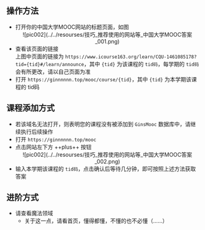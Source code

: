 ## 操作方法  
- 打开你的中国大学MOOC网站的标题页面，如图  
    <center>![pic002](../../resourses/技巧_推荐使用的网站等_中国大学MOOC答案_001.png)</center>  
- 查看该页面的链接  
    上图中页面的链接为 `https://www.icourse163.org/learn/CQU-1461085178?tid={tid}#/learn/announce`，其中 `{tid}` 为该课程的 `tid码`，每学期的 `tid码` 会有所更改，请以自己页面为准  
- 打开 `https://ginnnnnn.top/mooc/course/{tid}`，其中 `{tid}` 为本学期该课程的 tid码  

## 课程添加方式  
- 若该域名无法打开，则表明您的课程没有被添加到 `GinsMooc` 数据库中，请继续执行后续操作  
- 打开 `https://ginnnnnn.top/mooc`  
- 点击网站左下方 ++plus++ 按钮  
    <center>![pic002](../../resourses/技巧_推荐使用的网站等_中国大学MOOC答案_002.png)</center>  
- 输入本学期该课程的 `tid码`，点击确认后等待几分钟，即可按照上述方法获取答案  

## 进阶方式  
- 请查看魔法领域  
    - 关于这一点，请看首页，懂得都懂，不懂的也不必懂（……）  